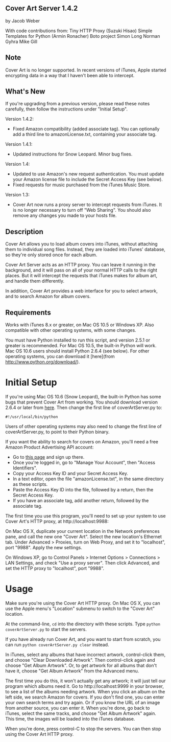Cover Art Server 1.4.2
----------------------
by Jacob Weber

With code contributions from:
Tiny HTTP Proxy (Suzuki Hisao)
Simple Templates for Python (Armin Ronacher)
Boto project
Simon Long
Norman Gyhra
Mike Gill


## Note
Cover Art is no longer supported. In recent versions of iTunes, Apple started encrypting data in a way that I haven't been able to intercept.


## What's New

If you're upgrading from a previous version, please read these notes carefully, then follow the instructions under "Initial Setup".

Version 1.4.2:
* Fixed Amazon compatibility (added associate tag). You can optionally add a third line to amazonLicense.txt, containing your associate tag.

Version 1.4.1:
* Updated instructions for Snow Leopard. Minor bug fixes.

Version 1.4:
* Updated to use Amazon's new request authentication. You must update your Amazon license file to include the Secret Access Key (see below).
* Fixed requests for music purchased from the iTunes Music Store.

Version 1.3:
* Cover Art now runs a proxy server to intercept requests from iTunes. It is no longer necessary to turn off "Web Sharing". You should also remove any changes you made to your hosts file.


## Description

Cover Art allows you to load album covers into iTunes, without attaching them to individual song files. Instead, they are loaded into iTunes' database, so they're only stored once for each album.

Cover Art Server acts as an HTTP proxy. You can leave it running in the background, and it will pass on all of your normal HTTP calls to the right places. But it will intercept the requests that iTunes makes for album art, and handle them differently.

In addition, Cover Art provides a web interface for you to select artwork, and to search Amazon for album covers.


## Requirements

Works with iTunes 8.x or greater, on Mac OS 10.5 or Windows XP. Also compatible with other operating systems, with some changes.

You must have Python installed to run this script, and version 2.5.1 or greater is recommended. For Mac OS 10.5, the built-in Python will work. Mac OS 10.6 users should install Python 2.6.4 (see below). For other operating systems, you can download it [here](from http://www.python.org/download/).


# Initial Setup

If you're using Mac OS 10.6 (Snow Leopard), the built-in Python has some bugs that prevent Cover Art from working. You should download version 2.6.4 or later from [here](http://python.org/download/). Then change the first line of coverArtServer.py to:
```
#!/usr/local/bin/python
```

Users of other operating systems may also need to change the first line of coverArtServer.py, to point to their Python binary.

If you want the ability to search for covers on Amazon, you'll need a free Amazon Product Advertising API account:
* Go to [this page](https://affiliate-program.amazon.com/gp/advertising/api/detail/main.html) and sign up there.
* Once you're logged in, go to "Manage Your Account", then "Access Identifiers".
* Copy your Access Key ID and your Secret Access Key.
* In a text editor, open the file "amazonLicense.txt", in the same directory as these scripts.
* Paste the Access Key ID into the file, followed by a return, then the Secret Access Key.
* If you have an associate tag, add another return, followed by the associate tag.

The first time you use this program, you'll need to set up your system to use Cover Art's HTTP proxy, at http://localhost:9988:

On Mac OS X, duplicate your current location in the Network preferences pane, and call the new one "Cover Art". Select the new location's Ethernet tab. Under Advanced > Proxies, turn on Web Proxy, and set it to "localhost", port "9988". Apply the new settings.

On Windows XP, go to Control Panels > Internet Options > Connections > LAN Settings, and check "Use a proxy server". Then click Advanced, and set the HTTP proxy to "localhost", port "9988".


# Usage

Make sure you're using the Cover Art HTTP proxy. On Mac OS X, you can use the Apple menu's "Location" submenu to switch to the "Cover Art" location.

At the command-line, `cd` into the directory with these scripts. Type `python coverArtServer.py` to start the servers.

If you have already run Cover Art, and you want to start from scratch, you can run `python coverArtServer.py clear` instead.

In iTunes, select any albums that have incorrect artwork, control-click them, and choose "Clear Downloaded Artwork". Then control-click again and choose "Get Album Artwork". Or, to get artwork for all albums that don't have it, choose "Get Album Artwork" from the Advanced menu.

The first time you do this, it won't actually get any artwork; it will just tell our program which albums need it. Go to http://localhost:9999 in your browser, to see a list of the albums needing artwork. When you click an album on the left side, we search Amazon for covers. If you don't find one, you can enter your own search terms and try again. Or if you know the URL of an image from another source, you can enter it. When you're done, go back to iTunes, select the same tracks, and choose "Get Album Artwork" again. This time, the images will be loaded into the iTunes database.

When you're done, press control-C to stop the servers. You can then stop using the Cover Art HTTP proxy.
